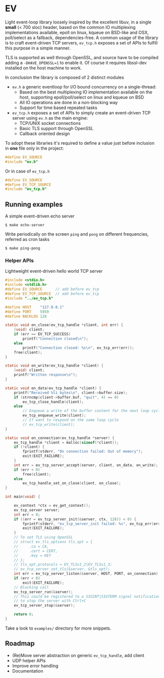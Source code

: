 EV
==

Light event-loop library loosely inspired by the excellent libuv, in a single
**small** (< 700 sloc) header, based on the common IO multiplexing
implementations available, epoll on linux, kqueue on BSD-like and OSX,
poll/select as a fallback, dependencies-free.
A common usage of the library is to craft event-driven TCP servers, `ev_tcp.h`
exposes a set of APIs to fulfill this purpose in a simple manner.

TLS is supported as well through OpenSSL, and source have to be compiled adding
a `-DHAVE_OPENSSL=1` to enable it. Of course it requires libssl-dev installed
on the host machine to work.

In conclusion the library is composed of 2 distinct modules

- `ev.h` a generic eventloop for I/O bound concurrency on a single-thread:
    - Based on the best multiplexing IO implementation available on the host,
      supporting epoll/poll/select on linux and kqueue on BSD
    - All IO operations are done in a non-blocking way
    - Support for time based repeated tasks
- `ev_tcp.h` exposes a set of APIs to simply create an event-driven TCP server
  using `ev.h` as the main engine:
    - TCP/UNIX socket connections
    - Basic TLS support through OpenSSL
    - Callback oriented design

To adopt these libraries it's required to define a value just before inclusion
in **one** file only in the project:

```c
#define EV_SOURCE
#include "ev.h"
```

Or in case of `ev_tcp.h`

```c
#define EV_SOURCE
#define EV_TCP_SOURCE
#include "ev_tcp.h"
```

## Running examples

A simple event-driven echo server

```
$ make echo-server
```

Write periodically on the screen `ping` and `pong` on different frequencies,
referred as cron tasks

```
$ make ping-pong
```

### Helper APIs

Lightweight event-driven hello world TCP server

```c
#include <stdio.h>
#include <stdlib.h>
#define EV_SOURCE      // add before ev_tcp
#define EV_TCP_SOURCE  // add before ev_tcp
#include "../ev_tcp.h"

#define HOST    "127.0.0.1"
#define PORT    5959
#define BACKLOG 128

static void on_close(ev_tcp_handle *client, int err) {
    (void) client;
    if (err == EV_TCP_SUCCESS)
        printf("Connection closed\n");
    else
        printf("Connection closed: %s\n", ev_tcp_err(err));
    free(client);
}

static void on_write(ev_tcp_handle *client) {
    (void) client;
    printf("Written response\n");
}

static void on_data(ev_tcp_handle *client) {
    printf("Received %li bytes\n", client->buffer.size);
    if (strncmp(client->buffer.buf, "quit", 4) == 0)
        ev_tcp_close_handle(client);
    else
        // Enqueue a write of the buffer content for the next loop cycle
        ev_tcp_enqueue_write(client);
        // If want to respond on the same loop cycle
        // ev_tcp_write(client);
}

static void on_connection(ev_tcp_handle *server) {
    ev_tcp_handle *client = malloc(sizeof(*client));
    if (!client) {
        fprintf(stderr, "On connection failed: Out of memory");
        exit(EXIT_FAILURE);
    }
    int err = ev_tcp_server_accept(server, client, on_data, on_write);
    if (err < 0)
        free(client);
    else
        ev_tcp_handle_set_on_close(client, on_close);
}

int main(void) {

    ev_context *ctx = ev_get_context();
    ev_tcp_server server;
    int err = 0;
    if ((err = ev_tcp_server_init(&server, ctx, 128)) < 0) {
        fprintf(stderr, "ev_tcp_server_init failed: %s", ev_tcp_err(err));
        exit(EXIT_FAILURE);
    }
    // To set TLS using OpenSSL
    // struct ev_tls_options tls_opt = {
    //     .ca = CA,
    //     .cert = CERT,
    //     .key = KEY
    // };
    // tls_opt.protocols = EV_TLSv1_2|EV_TLSv1_3;
    // ev_tcp_server_set_tls(&server, &tls_opt);
    int err = ev_tcp_server_listen(&server, HOST, PORT, on_connection);
    if (err < 0)
        exit(EXIT_FAILURE);
    // Blocking call
    ev_tcp_server_run(&server);
    // This could be registered to a SIGINT|SIGTERM signal notification
    // to stop the server with Ctrl+C
    ev_tcp_server_stop(&server);

    return 0;
}
```

Take a look to `examples/` directory for more snippets.

## Roadmap

- (Re)Move server abstraction on generic `ev_tcp_handle`, add client
- UDP helper APIs
- Improve error handling
- Documentation
